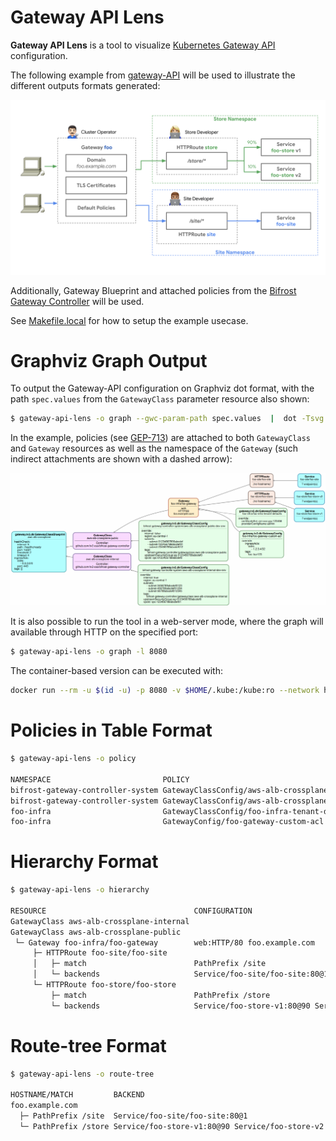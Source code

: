 # Gateway API Lens

**Gateway API Lens** is a tool to visualize [Kubernetes Gateway
API](https://gateway-api.sigs.k8s.i) configuration.

The following example from
[gateway-API](https://gateway-api.sigs.k8s.io) will be used to
illustrate the different outputs formats generated:

![Gateway-API example](doc/images/gateway-roles.png)

Additionally, Gateway Blueprint and attached policies from the
[Bifrost Gateway
Controller](https://github.com/tv2-oss/bifrost-gateway-controller)
will be used.

See [Makefile.local](Makefile.local) for how to setup the example
usecase.

# Graphviz Graph Output

To output the Gateway-API configuration on Graphviz dot format, with
the path `spec.values` from the `GatewayClass` parameter resource also
shown:

```bash
$ gateway-api-lens -o graph --gwc-param-path spec.values  |  dot -Tsvg > output.svg
```

In the example, policies (see
[GEP-713](https://gateway-api.sigs.k8s.io/geps/gep-713)) are attached
to both `GatewayClass` and `Gateway` resources as well as the
namespace of the `Gateway` (such indirect attachments are shown with a
dashed arrow):

![Example Graphviz output](doc/images/graphviz-output.png)

It is also possible to run the tool in a web-server mode, where the
graph will available through HTTP on the specified port:

```bash
$ gateway-api-lens -o graph -l 8080
```

The container-based version can be executed with:

```bash
docker run --rm -u $(id -u) -p 8080 -v $HOME/.kube:/kube:ro --network host ghcr.io/michaelvl/gateway-api-lens:latest -l 8080 --kubeconfig /kube/config
```

# Policies in Table Format

```bash
$ gateway-api-lens -o policy

NAMESPACE                         POLICY                                                 TARGET                                   DEFAULT OVERRIDE
bifrost-gateway-controller-system GatewayClassConfig/aws-alb-crossplane-internal-dev-env GatewayClass/aws-alb-crossplane-internal No      Yes
bifrost-gateway-controller-system GatewayClassConfig/aws-alb-crossplane-public-dev-env   GatewayClass/aws-alb-crossplane-public   No      Yes
foo-infra                         GatewayClassConfig/foo-infra-tenant-defaults           Namespace/foo-infra                      No      Yes
foo-infra                         GatewayConfig/foo-gateway-custom-acl                   Gateway/foo-infra/foo-gateway            No      Yes
```

# Hierarchy Format

```bash
$ gateway-api-lens -o hierarchy

RESOURCE                                 CONFIGURATION
GatewayClass aws-alb-crossplane-internal
GatewayClass aws-alb-crossplane-public
 └─ Gateway foo-infra/foo-gateway        web:HTTP/80 foo.example.com
     ├─ HTTPRoute foo-site/foo-site
     │   ├─ match                        PathPrefix /site
     │   └─ backends                     Service/foo-site/foo-site:80@1
     └─ HTTPRoute foo-store/foo-store
         ├─ match                        PathPrefix /store
         └─ backends                     Service/foo-store-v1:80@90 Service/foo-store-v2:80@10
```

# Route-tree Format

```bash
$ gateway-api-lens -o route-tree

HOSTNAME/MATCH         BACKEND
foo.example.com
  ├─ PathPrefix /site  Service/foo-site/foo-site:80@1
  └─ PathPrefix /store Service/foo-store-v1:80@90 Service/foo-store-v2:80@10
```
